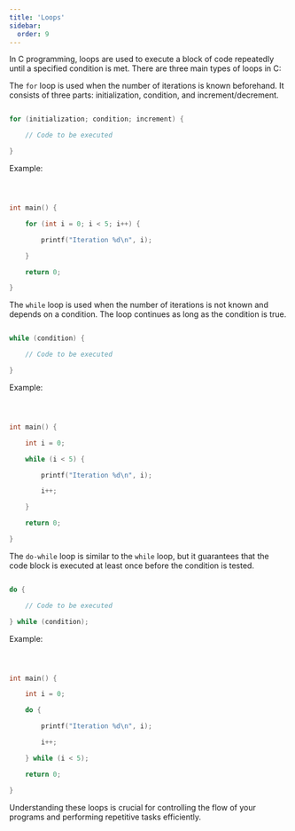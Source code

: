 ```yaml
---
title: 'Loops'
sidebar:
  order: 9
---
```


 

In C programming, loops are used to execute a block of code repeatedly until a specified condition is met. There are three main types of loops in C:





The `for` loop is used when the number of iterations is known beforehand. It consists of three parts: initialization, condition, and increment/decrement.



```c

for (initialization; condition; increment) {

    // Code to be executed

}

```



Example:



```c



int main() {

    for (int i = 0; i < 5; i++) {

        printf("Iteration %d\n", i);

    }

    return 0;

}

```





The `while` loop is used when the number of iterations is not known and depends on a condition. The loop continues as long as the condition is true.



```c

while (condition) {

    // Code to be executed

}

```



Example:



```c



int main() {

    int i = 0;

    while (i < 5) {

        printf("Iteration %d\n", i);

        i++;

    }

    return 0;

}

```





The `do-while` loop is similar to the `while` loop, but it guarantees that the code block is executed at least once before the condition is tested.



```c

do {

    // Code to be executed

} while (condition);

```



Example:



```c



int main() {

    int i = 0;

    do {

        printf("Iteration %d\n", i);

        i++;

    } while (i < 5);

    return 0;

}

```



Understanding these loops is crucial for controlling the flow of your programs and performing repetitive tasks efficiently.
